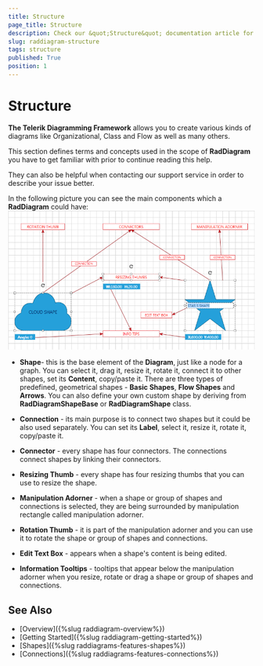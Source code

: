 ```yaml
---
title: Structure
page_title: Structure
description: Check our &quot;Structure&quot; documentation article for the RadDiagram {{ site.framework_name }} control.
slug: raddiagram-structure
tags: structure
published: True
position: 1
---
```


# Structure

__The Telerik Diagramming Framework__ allows you to create various kinds of diagrams like Organizational, Class and Flow as well as many others.	  

This section defines terms and concepts used in the scope of __RadDiagram__ you have to get familiar with prior to continue reading this help.	  

They can also be helpful when contacting our support service in order to describe your issue better.

In the following picture you can see the main components which a __RadDiagram__ could have: 		
![Rad Diagrams Visual Structure](images/RadDiagrams_VisualStructure.png)

* __Shape__- this is the base element of the __Diagram__, just like a node for a graph. You can select it, drag it, resize it, rotate it, connect it to other shapes, set its __Content__, copy/paste it. There are three types of predefined, geometrical shapes - __Basic Shapes__, __Flow Shapes__ and __Arrows__. You can also define your own custom shape by deriving from __RadDiagramShapeBase__ or __RadDiagramShape__ class.			  

* __Connection__ - its main purpose is to connect two shapes but it could be also used separately. You can set its __Label__, select it, resize it, rotate it, copy/paste it.			  

* __Connector__ - every shape has four connectors. The connections connect shapes by linking their connectors.			  

* __Resizing Thumb__ - every shape has four resizing thumbs that you can use to resize the shape.			  

* __Manipulation Adorner__ - when a shape or group of shapes and connections is selected, they are being surrounded by manipulation rectangle called manipulation adorner.			  

* __Rotation Thumb__ - it is part of the manipulation adorner and you can use it to rotate the shape or group of shapes and connections.			  

* __Edit Text Box__ - appears when a shape's content is being edited.			  

* __Information Tooltips__ - tooltips that appear below the manipulation adorner when you resize, rotate or drag a shape or group of shapes and connections.			  

## See Also
 * [Overview]({%slug raddiagram-overview%})
 * [Getting Started]({%slug raddiagram-getting-started%})
 * [Shapes]({%slug raddiagrams-features-shapes%})
 * [Connections]({%slug raddiagrams-features-connections%})
